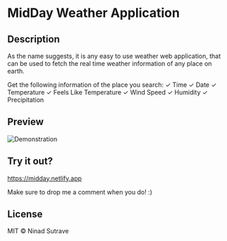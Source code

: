 # MidDay Weather Application

## Description

As the name suggests, it is any easy to use weather web application, that can be used to fetch the real time weather information of any place on earth.

Get the following information of the place you search:
✓ Time
✓ Date
✓ Temperature
✓ Feels Like Temperature
✓ Wind Speed
✓ Humidity
✓ Precipitation

## Preview

![Demonstration](assets/demo.gif)

## Try it out?

https://midday.netlify.app

Make sure to drop me a comment when you do! :)

## License

MIT © Ninad Sutrave
